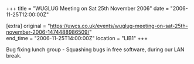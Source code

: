 +++
title = "WUGLUG Meeting on Sat 25th November 2006"
date = "2006-11-25T12:00:00Z"

[extra]
original = "https://uwcs.co.uk/events/wuglug-meeting-on-sat-25th-november-2006-1474488986509/"    
end_time = "2006-11-25T14:00:00Z"
location = "LIB1"
+++

Bug fixing lunch group - Squashing bugs in free software, during our LAN break.

